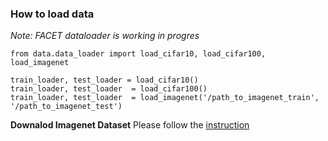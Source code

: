 
### How to load data

_Note: FACET dataloader is working in progres_


```
from data.data_loader import load_cifar10, load_cifar100, load_imagenet

train_loader, test_loader = load_cifar10()
train_loader, test_loader  = load_cifar100()
train_loader, test_loader  = load_imagenet('/path_to_imagenet_train', '/path_to_imagenet_test')
```

__Downalod Imagenet Dataset__
Please follow the [instruction](https://github.com/facebookarchive/fb.resnet.torch/blob/master/INSTALL.md#download-the-imagenet-dataset)


